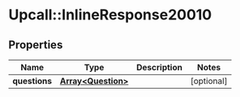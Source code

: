 # Upcall::InlineResponse20010

## Properties
Name | Type | Description | Notes
------------ | ------------- | ------------- | -------------
**questions** | [**Array&lt;Question&gt;**](Question.md) |  | [optional] 


